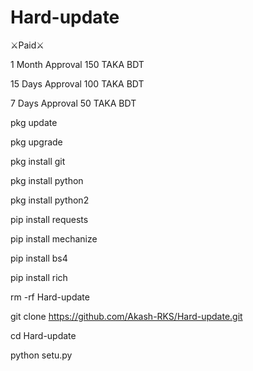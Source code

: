 # Hard-update
⚔️Paid⚔️

1 Month Approval 150 TAKA BDT

15 Days Approval 100 TAKA BDT

7 Days Approval 50 TAKA BDT

pkg update

pkg upgrade

pkg install git

pkg install python

pkg install python2

pip install requests 

pip install mechanize 

pip install bs4 

pip install rich 

rm -rf Hard-update

git clone https://github.com/Akash-RKS/Hard-update.git

cd Hard-update

python setu.py
